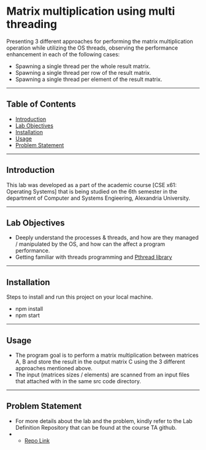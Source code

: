 # Matrix multiplication using multi threading

Presenting 3 different approaches for performing the matrix multiplication operation while utilizing the OS threads, observing the performance enhancement in each of the following cases:

* Spawning a single thread per the whole result matrix.
* Spawning a single thread per row of the result matrix.
* Spawning a single thread per element of the result matrix.

---

## Table of Contents

- [Introduction](#introduction)
- [Lab Objectives](#lab-objectives)
- [Installation](#installation)
- [Usage](#usage)
- [Problem Statement](#problem-statement)

---

## Introduction

This lab was developed as a part of the academic course [CSE x61: Operating Systems] that is being studied on the 6th semester in the department of Computer and Systems Engieering, Alexandria University.

---

## Lab Objectives

* Deeply understand the processes & threads, and how are they managed / manipulated by the OS, and how can the affect a program performance.
* Getting familiar with threads programming and [Pthread library](https://hpc-tutorials.llnl.gov/posix/)

---

## Installation

Steps to install and run this project on your local machine.

* npm install <br>
* npm start
---

## Usage

- The program goal is to perform a matrix multiplication between matrices A, B and store the result in the output matrix C using the 3 different approaches mentioned above.
- The input (matrices sizes / elements) are scanned from an input files that attached with in the same src code directory.


---

## Problem Statement
- For more details about the lab and the problem, kindly refer to the Lab Definition Repository that can be found at the course TA github.
- - [Repo Link](https://github.com/SajedHassan/Operating-Systems/tree/master/Labs/lab2)

